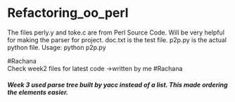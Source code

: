 # Refactoring_oo_perl
The files perly.y and toke.c are from Perl Source Code. Will be very helpful for making the parser for project.
doc.txt is the test file.
p2p.py is the actual python file.
Usage: python p2p.py

#Rachana <br>
Check week2 files for latest code ->written by me
#Rachana <br>
<h5>
Week 3 used parse tree built by yacc instead of a list. This made ordering the elements easier.
</h5>
